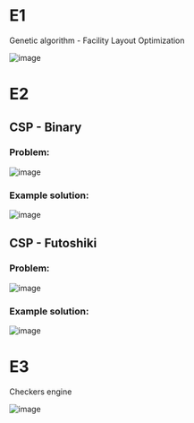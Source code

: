 # E1
Genetic algorithm - Facility Layout Optimization

![image](https://user-images.githubusercontent.com/61067969/166144399-a3c3b088-5d77-4708-be16-4461b9816118.png)

# E2
## CSP - Binary

### Problem:
![image](https://user-images.githubusercontent.com/61067969/166144568-c14062ca-f384-4ba3-bdf1-bda149fd2225.png)

### Example solution:
![image](https://user-images.githubusercontent.com/61067969/166144580-b1c12903-078c-4d6b-99d2-58c9a98f06ed.png)

## CSP - Futoshiki

### Problem:
![image](https://user-images.githubusercontent.com/61067969/166144515-57727c76-966a-41a1-a406-4f900bffc528.png)

### Example solution:
![image](https://user-images.githubusercontent.com/61067969/166144537-0fea7585-b7d7-44f6-b981-2ede5034bdc5.png)

# E3
Checkers engine

![image](https://user-images.githubusercontent.com/61067969/166144316-3f26bd5e-9e7f-476e-9615-474e5ae7f4c9.png)
